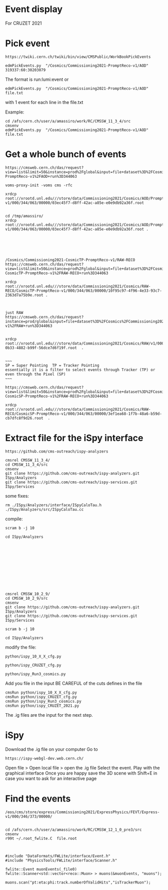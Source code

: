 Event display
====

For CRUZET 2021


Pick event
====

    https://twiki.cern.ch/twiki/bin/view/CMSPublic/WorkBookPickEvents

    edmPickEvents.py  "/Cosmics/Commissioning2021-PromptReco-v1/AOD" 319337:60:30203079

The format is run:lumi:event or

    edmPickEvents.py  "/Cosmics/Commissioning2021-PromptReco-v1/AOD" file.txt

with 1 event for each line in the file.txt

Example:

    cd /afs/cern.ch/user/a/amassiro/work/RC/CMSSW_11_3_4/src
    cmsenv
    edmPickEvents.py  "/Cosmics/Commissioning2021-PromptReco-v1/AOD" file.txt
    

Get a whole bunch of events 
====

    https://cmsweb.cern.ch/das/request?view=list&limit=50&instance=prod%2Fglobal&input=file+dataset%3D%2FCosmics%2FCommissioning2021-PromptReco-v1%2FAOD+run%3D344063
    
    voms-proxy-init -voms cms -rfc

    xrdcp root://xrootd.unl.edu///store/data/Commissioning2021/Cosmics/AOD/PromptReco-v1/000/344/063/00000/03ec45f7-d8ff-42ac-a85e-e0e9db92a36f.root  
    
    
    cd /tmp/amassiro/
    xrdcp root://xrootd.unl.edu///store/data/Commissioning2021/Cosmics/AOD/PromptReco-v1/000/344/063/00000/03ec45f7-d8ff-42ac-a85e-e0e9db92a36f.root .
    
    
    
    
    
    
    /Cosmics/Commissioning2021-CosmicTP-PromptReco-v1/RAW-RECO
    https://cmsweb.cern.ch/das/request?view=list&limit=50&instance=prod%2Fglobal&input=file+dataset%3D%2FCosmics%2FCommissioning2021-CosmicTP-PromptReco-v1%2FRAW-RECO+run%3D344063
    
    xrdcp root://xrootd.unl.edu///store/data/Commissioning2021/Cosmics/RAW-RECO/CosmicTP-PromptReco-v1/000/344/063/00000/10f95c97-4f96-4e33-93c7-2363d7a75b9e.root .
    
    
    
    just RAW
    https://cmsweb.cern.ch/das/request?instance=prod/global&input=file+dataset%3D%2FCosmics%2FCommissioning2021-v1%2FRAW+run%3D344063
    
    
    xrdcp root://xrootd.unl.edu///store/data/Commissioning2021/Cosmics/RAW/v1/000/344/063/00000/048645d2-0b33-4882-b99f-56dce7d6f19f.root  .
    
    
    ~~~
    SP = Super Pointing  TP = Tracker Pointing
    essentially it is a filter to select events through Tracker (TP) or even through the Pixel (SP) 
    ~~~

    https://cmsweb.cern.ch/das/request?view=list&limit=50&instance=prod%2Fglobal&input=file+dataset%3D%2FCosmics%2FCommissioning2021-CosmicSP-PromptReco-v1%2FRAW-RECO+run%3D344063
    
    xrdcp root://xrootd.unl.edu///store/data/Commissioning2021/Cosmics/RAW-RECO/CosmicSP-PromptReco-v1/000/344/063/00000/3ef1ea68-1f7b-48a6-b59d-cb7dfc8f9d26.root  .  
    
    
    
    
    

    
    
Extract file for the iSpy interface
====


    https://github.com/cms-outreach/ispy-analyzers

    cmsrel CMSSW_11_3_4/
    cd CMSSW_11_3_4/src
    cmsenv
    git clone https://github.com/cms-outreach/ispy-analyzers.git ISpy/Analyzers 
    git clone https://github.com/cms-outreach/ispy-services.git ISpy/Services
    
some fixes:

    rm ./ISpy/Analyzers/interface/ISpyCaloTau.h ./ISpy/Analyzers/src/ISpyCaloTau.cc
    
compile:

    scram b -j 10

    cd ISpy/Analyzers

    
    
    
    
    
    
    
    
    
    
    
    cmsrel CMSSW_10_2_9/
    cd CMSSW_10_2_9/src
    cmsenv
    git clone https://github.com/cms-outreach/ispy-analyzers.git ISpy/Analyzers 
    git clone https://github.com/cms-outreach/ispy-services.git ISpy/Services
    
    scram b -j 10

    cd ISpy/Analyzers

    
    
    
modify the file:

    python/ispy_10_X_X_cfg.py
    
    python/ispy_CRUZET_cfg.py
    
    python/ispy_Run3_cosmics.py

Add you file in the input
BE CAREFUL of the cuts defines in the file

    cmsRun python/ispy_10_X_X_cfg.py
    cmsRun python/ispy_CRUZET_cfg.py
    cmsRun python/ispy_Run3_cosmics.py
    cmsRun python/ispy_CRUZET_2021.py
    
The .ig files are the input for the next step.


iSpy
====

Download the .ig file on your computer
Go to 

    https://ispy-webgl-dev.web.cern.ch/
    
Open file > Open local file > open the .ig file
Select the event.
Play with the graphical interface
Once you are happy save the 3D scene with Shift+E in case you want to ask for an interactive page







Find the events
====


    /eos/cms/store/express/Commissioning2021/ExpressPhysics/FEVT/Express-v1/000/346/373/00000/
    
    
    cd /afs/cern.ch/user/a/amassiro/work/RC/CMSSW_12_1_0_pre3/src
    cmsenv
    r99t ~/.root_fwlite.C  file.root
    
    
    
    #include "DataFormats/FWLite/interface/Event.h"
    #include "PhysicsTools/FWLite/interface/Scanner.h"

    fwlite::Event muonEvents(_file0)    
    fwlite::Scanner<std::vector<reco::Muon> > muons(&muonEvents, "muons");

    muons.scan("pt:eta:phi:track.numberOfValidHits","isTrackerMuon");

    
    
    
    
    
    
    




